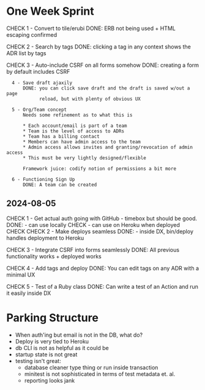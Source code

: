 # One Week Sprint

CHECK 1 - Convert to tile/erubi
          DONE: ERB not being used + HTML escaping confirmed

CHECK 2 - Search by tags
          DONE: clicking a tag in any context shows the ADR list by tags

CHECK 3 - Auto-include CSRF on all forms somehow
          DONE: creating a form by default includes CSRF

      4 - Save draft ajaxily
          DONE: you can click save draft and the draft is saved w/out a page
                reload, but with plenty of obvious UX

      5 - Org/Team concept
          Needs some refinement as to what this is

          * Each account/email is part of a team
          * Team is the level of access to ADRs
          * Team has a billing contact
          * Members can have admin access to the team
          * Admin access allows invites and granting/revocation of admin access
          * This must be very lightly designed/flexible

          Framework juice: codify notion of permissions a bit more

      6 - Functioning Sign Up
          DONE: A team can be created



## 2024-08-05

CHECK 1 - Get actual auth going with GitHub - timebox but should be good.
          DONE: - can use locally CHECK
                - can use on Heroku when deployed CHECK
CHECK 2 - Make deploys seamless
          DONE: - inside DX, bin/deploy handles deployment to Heroku

CHECK 3 - Integrate CSRF into forms seamlessly
          DONE: All previous functionality works + deployed works

CHECK 4 - Add tags and deploy
          DONE: You can edit tags on any ADR with a minimal UX

CHECK 5 - Test of a Ruby class
          DONE: Can write a test of an Action and run it easily inside DX



# Parking Structure

* When auth'ing but email is not in the DB, what do?
* Deploy is very tied to Heroku
* db CLI is not as helpful as it could be
* startup state is not great
* testing isn't great:
  - database cleaner type thing or run inside transaction
  - minitest is not sophisticated in terms of test metadata et. al.
  - reporting looks jank
